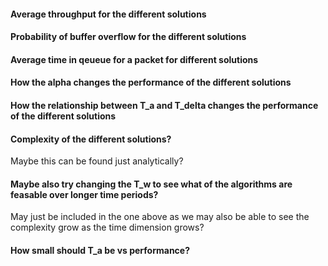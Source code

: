 
#### Average throughput for the different solutions

#### Probability of buffer overflow for the different solutions 

#### Average time in qeueue for a packet for different solutions
#### How the alpha changes the performance of the different solutions 

#### How the relationship between T_a and T_delta changes the performance of the different solutions

#### Complexity of the different solutions? 
Maybe this can be found just analytically?

#### Maybe also try changing the T_w to see what of the algorithms are feasable over longer time periods? 
May just be included in the one above as we may also be able to see the complexity grow as the time dimension grows? 

#### How small should T_a be vs performance?

